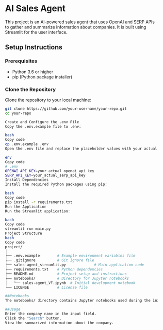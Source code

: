 # AI Sales Agent

This project is an AI-powered sales agent that uses OpenAI and SERP APIs to gather and summarize information about companies. It is built using Streamlit for the user interface.

## Setup Instructions

### Prerequisites

- Python 3.6 or higher
- pip (Python package installer)

### Clone the Repository

Clone the repository to your local machine:

```bash
git clone https://github.com/your-username/your-repo.git
cd your-repo

Create and Configure the .env File
Copy the .env.example file to .env:

bash
Copy code
cp .env.example .env
Open the .env file and replace the placeholder values with your actual API keys:

env
Copy code
# .env
OPENAI_API_KEY=your_actual_openai_api_key
SERP_API_KEY=your_actual_serp_api_key
Install Dependencies
Install the required Python packages using pip:

bash
Copy code
pip install -r requirements.txt
Run the Application
Run the Streamlit application:

bash
Copy code
streamlit run main.py
Project Structure
bash
Copy code
project/
│
├── .env.example        # Example environment variables file
├── .gitignore          # Git ignore file
├── sales-agent_streamlit.py             # Main application code
├── requirements.txt    # Python dependencies
├── README.md           # Project setup and instructions
├── notebooks/          # Directory for Jupyter notebooks
│   └── sales-agent_VF.ipynb  # Initial development notebook
└── LICENSE             # License file

##Notebooks
The notebooks/ directory contains Jupyter notebooks used during the initial development phase of the project. These notebooks provide insight into the exploratory analysis and development process.

##Usage
Enter the company name in the input field.
Click the "Search" button.
View the summarized information about the company.
